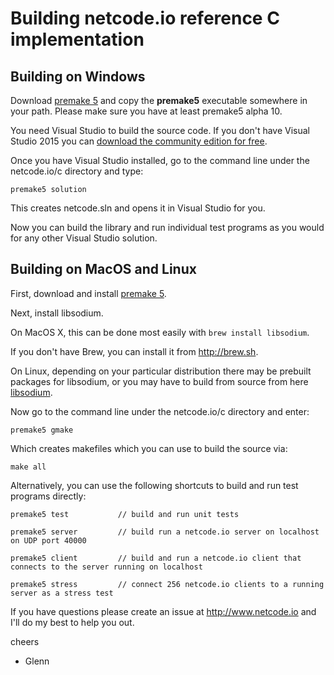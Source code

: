 Building netcode.io reference C implementation
==============================================

## Building on Windows

Download [premake 5](https://premake.github.io/download.html) and copy the **premake5** executable somewhere in your path. Please make sure you have at least premake5 alpha 10.

You need Visual Studio to build the source code. If you don't have Visual Studio 2015 you can [download the community edition for free](https://www.visualstudio.com/en-us/downloads/download-visual-studio-vs.aspx).

Once you have Visual Studio installed, go to the command line under the netcode.io/c directory and type:

    premake5 solution

This creates netcode.sln and opens it in Visual Studio for you.

Now you can build the library and run individual test programs as you would for any other Visual Studio solution.

## Building on MacOS and Linux

First, download and install [premake 5](https://premake.github.io/download.html).

Next, install libsodium.

On MacOS X, this can be done most easily with `brew install libsodium`. 

If you don't have Brew, you can install it from <http://brew.sh>.

On Linux, depending on your particular distribution there may be prebuilt packages for libsodium, or you may have to build from source from here [libsodium](https://github.com/jedisct1/libsodium/releases).

Now go to the command line under the netcode.io/c directory and enter:

    premake5 gmake

Which creates makefiles which you can use to build the source via:

    make all

Alternatively, you can use the following shortcuts to build and run test programs directly:

    premake5 test           // build and run unit tests

    premake5 server         // build run a netcode.io server on localhost on UDP port 40000

    premake5 client         // build and run a netcode.io client that connects to the server running on localhost 

    premake5 stress         // connect 256 netcode.io clients to a running server as a stress test
   
If you have questions please create an issue at http://www.netcode.io and I'll do my best to help you out.

cheers

 - Glenn
